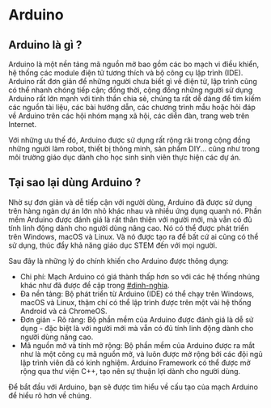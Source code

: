 # Arduino

## Arduino là gì ?

Arduino là một nền tảng mã nguồn mở bao gồm các bo mạch vi điều khiển, hệ thống các module điện tử tương thích và bộ công cụ lập trình (IDE). Arduino rất đơn giản để những người chưa biết gì về điện tử, lập trình cũng có thể nhanh chóng tiếp cận; đồng thời, cộng đồng những người sử dụng Arduino rất lớn mạnh với tinh thần chia sẻ, chúng ta rất dễ dàng để tìm kiếm các nguồn tài liệu, các bài hướng dẫn, các chương trình mẫu hoặc hỏi đáp về Arduino trên các hội nhóm mạng xã hội, các diễn đàn, trang web trên Internet.

Với những ưu thế đó, Arduino được sử dụng rất rộng rãi trong cộng đồng những người làm robot, thiết bị thông minh, sản phẩm DIY... cũng như trong môi trường giáo dục dành cho học sinh sinh viên thực hiện các dự án.

## Tại sao lại dùng Arduino ?

Nhờ sự đơn giản và dễ tiếp cận với người dùng, Arduino đã được sử dụng trên hàng ngàn dự án lớn nhỏ khác nhau và nhiều ứng dụng quanh nó. Phần mềm Arduino được đánh giá là rất thân thiện với người mới, mà vẫn có đủ tính linh động dành cho người dùng nâng cao. Nó có thể được phát triển trên Windows, macOS và Linux. Và nó được tạo ra để bất cứ ai cũng có thể sử dụng, thúc đẩy khả năng giáo dục STEM đến với mọi người.&#x20;

Sau đây là những lý do chính khiến cho Arduino được thông dụng:

* Chi phí: Mạch Arduino có giá thành thấp hơn so với các hệ thống nhúng khác như đã được đề cập trong [#dinh-nghia](../bat-dau-voi-lap-trinh/lap-trinh-nhung-iot-va-quan-he-cua-no-voi-robotics..md#dinh-nghia "mention").&#x20;
* Đa nền tảng: Bộ phát triển từ Arduino (IDE) có thể chạy trên Windows, macOS và Linux, thậm chí có thể lập trình được trên một vài hệ thống Android và cả ChromeOS.
* Đơn giản - Rõ ràng: Bộ phần mềm của Arduino được đánh giá là dễ sử dụng - đặc biệt là với người mới mà vẫn có đủ tính linh động dành cho người dùng nâng cao.
* Mã nguồn mở và tính mở rộng: Bộ phần mềm của Arduino được ra mắt như là một công cụ mã nguồn mở, và luôn được mở rộng bởi các đội ngũ lập trình viên đã có kinh nghiệm. Arduino Framework có thể được mở rộng qua thư viện C++, tạo nên sự thuận lợi dành cho người dùng.&#x20;

Để bắt đầu với Arduino, bạn sẽ được tìm hiểu về cấu tạo của mạch Arduino để hiểu rõ hơn về chúng.
